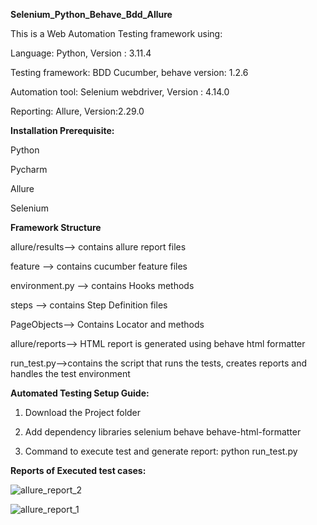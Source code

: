 **Selenium_Python_Behave_Bdd_Allure**


This is a Web Automation Testing framework using:

Language: Python, Version : 3.11.4

Testing framework: BDD Cucumber, behave version: 1.2.6

Automation tool: Selenium webdriver, Version : 4.14.0

Reporting: Allure, Version:2.29.0



**Installation Prerequisite:**

Python

Pycharm

Allure

Selenium



**Framework Structure**

allure/results--> contains allure report files

feature --> contains cucumber feature files

environment.py --> contains Hooks methods

steps --> contains Step Definition files

PageObjects--> Contains Locator and methods

allure/reports--> HTML report is generated using behave html formatter

run_test.py-->contains the script that runs the tests, creates reports and handles the test environment




**Automated Testing Setup Guide:**
1. Download the Project folder

2. Add dependency libraries
    selenium
    behave
    behave-html-formatter

3. Command to execute test and generate report:
    python run_test.py      

**Reports of Executed test cases:**

![allure_report_2](https://github.com/pallavipim/Assignment-demo-blaze/assets/154401604/c0274594-4e9d-474d-b8e7-305116d13ff5)


![allure_report_1](https://github.com/pallavipim/Assignment-demo-blaze/assets/154401604/0e5eeda1-7445-4160-afe1-af21836596d8)


